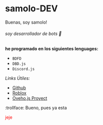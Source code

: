# samolo-DEV
Buenas, soy samolo!

###### soy desarrollador de bots :robot:

**he programado en los siguientes lenguages:**
- `BDFD`
- `DBD.js`
- `Discord.js`


*Links Útiles:*

- [Github](https://github.com/samolo-H3LL0/)
- [Roblox](https://web.roblox.com/users/518168287/profile)
- [Oveho.js Proyect](https://discord.gg/UVwKSB7sGm)

:trollface: Bueno, pues ya esta

<p style='color: red;'>jeje</p>




